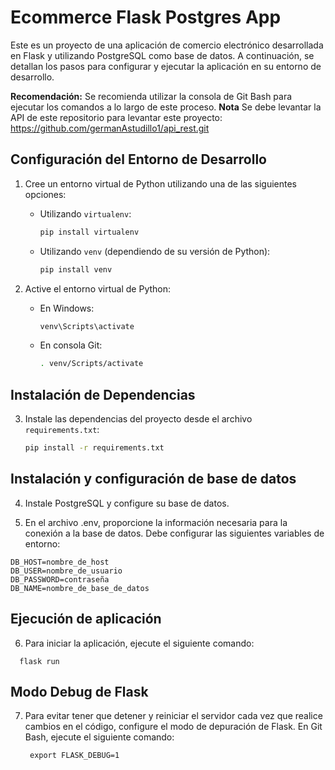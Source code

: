 # Ecommerce Flask Postgres App

Este es un proyecto de una aplicación de comercio electrónico desarrollada en Flask y utilizando PostgreSQL como base de datos. A continuación, se detallan los pasos para configurar y ejecutar la aplicación en su entorno de desarrollo.

**Recomendación:** Se recomienda utilizar la consola de Git Bash para ejecutar los comandos a lo largo de este proceso.
**Nota** Se debe levantar la API de este repositorio para levantar este proyecto: https://github.com/germanAstudillo1/api_rest.git

## Configuración del Entorno de Desarrollo

1. Cree un entorno virtual de Python utilizando una de las siguientes opciones:

   - Utilizando `virtualenv`:
     ```bash
     pip install virtualenv
     ```

   - Utilizando `venv` (dependiendo de su versión de Python):
     ```bash
     pip install venv
     ```

2. Active el entorno virtual de Python:
   - En Windows:
     ```bash
     venv\Scripts\activate
     ```
   - En consola Git:
     ```bash
     . venv/Scripts/activate
     ```

## Instalación de Dependencias

3. Instale las dependencias del proyecto desde el archivo `requirements.txt`:
   ```bash
   pip install -r requirements.txt

## Instalación y configuración de base de datos

4. Instale PostgreSQL y configure su base de datos.

5. En el archivo .env, proporcione la información necesaria para la conexión a la base de datos. Debe configurar las siguientes variables de entorno:
  ```
  DB_HOST=nombre_de_host
  DB_USER=nombre_de_usuario
  DB_PASSWORD=contraseña
  DB_NAME=nombre_de_base_de_datos
  ```
## Ejecución de aplicación

6. Para iniciar la aplicación, ejecute el siguiente comando:
  ```
    flask run
  ```
   
## Modo Debug de Flask

7. Para evitar tener que detener y reiniciar el servidor cada vez que realice cambios en el código, configure el modo de depuración de Flask. En Git Bash, ejecute el siguiente comando:
   ```
    export FLASK_DEBUG=1
   ```
